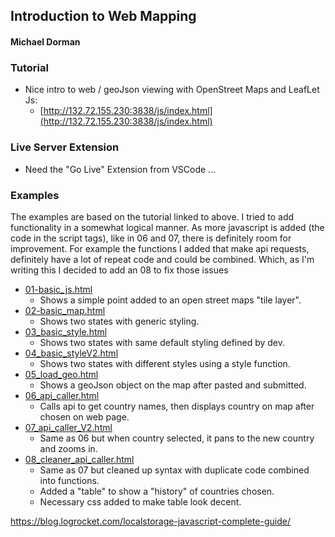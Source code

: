 ## Introduction to Web Mapping
#### Michael Dorman

### Tutorial

- Nice intro to web / geoJson viewing with OpenStreet Maps and LeafLet Js: 
  - [http://132.72.155.230:3838/js/index.html](http://132.72.155.230:3838/js/index.html)

### Live Server Extension

- Need the "Go Live" Extension from VSCode ... 

### Examples

The examples are based on the tutorial linked to above. I tried to add functionality in a somewhat logical manner. As more javascript is added (the code in the script tags), like in 06 and 07, there is definitely room for improvement. For example the functions I added that make api requests, definitely have a lot of repeat code and could be combined. Which, as I'm writing this I decided to add an 08 to fix those issues

- [01-basic_js.html](https://github.com/rugbyprof/4553-Spatial-DS/blob/master/Lectures/10_WebView/01_basic_js.html)
  - Shows a simple point added to an open street maps "tile layer". 
- [02-basic_map.html](https://github.com/rugbyprof/4553-Spatial-DS/blob/master/Lectures/10_WebView/02_basic_map.html)
  - Shows two states with generic styling. 
- [03_basic_style.html](https://github.com/rugbyprof/4553-Spatial-DS/blob/master/Lectures/10_WebView/03_basic_style.html) 
  - Shows two states with same default styling defined by dev. 
- [04_basic_styleV2.html](https://github.com/rugbyprof/4553-Spatial-DS/blob/master/Lectures/10_WebView/04_basic_styleV2.html) 
  - Shows two states with different styles using a style function.
- [05_load_geo.html](https://github.com/rugbyprof/4553-Spatial-DS/blob/master/Lectures/10_WebView/05_load_geo.html) 
  - Shows a geoJson object on the map after pasted and submitted.
- [06_api_caller.html](https://github.com/rugbyprof/4553-Spatial-DS/blob/master/Lectures/10_WebView/06_api_caller.html)  
  - Calls api to get country names, then displays country on map after chosen on web page.
- [07_api_caller_V2.html](https://github.com/rugbyprof/4553-Spatial-DS/blob/master/Lectures/10_WebView/07_api_caller_V2.html)  
  - Same as 06 but when country selected, it pans to the new country and zooms in.
- [08_cleaner_api_caller.html](https://github.com/rugbyprof/4553-Spatial-DS/blob/master/Lectures/10_WebView/08_cleaner_api_caller.html)  
  - Same as 07 but cleaned up syntax with duplicate code combined into functions.  
  - Added a "table" to show a "history" of countries chosen.
  - Necessary css added to make table look decent.


https://blog.logrocket.com/localstorage-javascript-complete-guide/